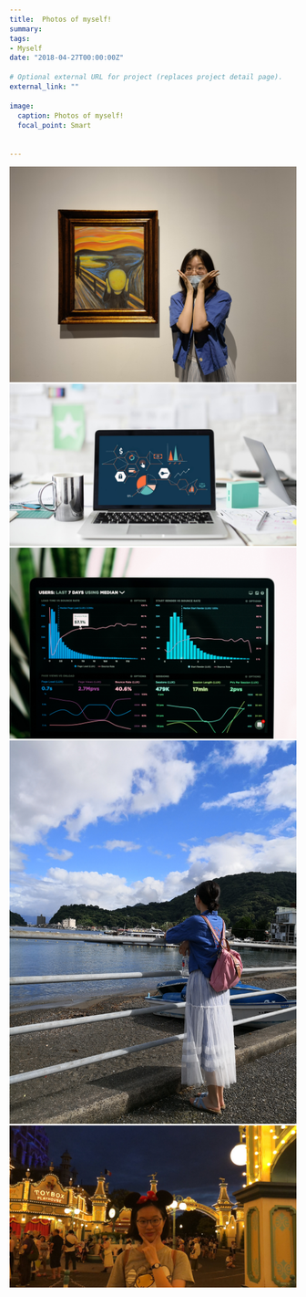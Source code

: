 ```yaml
---
title:  Photos of myself! 
summary: 
tags:
- Myself
date: "2018-04-27T00:00:00Z"

# Optional external URL for project (replaces project detail page).
external_link: ""

image:
  caption: Photos of myself!
  focal_point: Smart


---
```


![](featured01.jpg)
![](featured02.jpg)
![](featured03.jpg)
![](featured04.jpg)
![](featured05.jpg)

